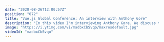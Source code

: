 ```yaml
---
date: "2020-08-26T12:00:57Z"
position: "072"
title: "Vue.js Global Conference: An interview with Anthony Gore"
description: "In this video I'm interviewing Anthony Gore. We discuss talk about Vue 3 for Vue 2 developers. Furthermore we dive into how he started is famous newsletter and how he manages to monetize his efforts for the our Vue community.\n\nAnthony's newsletter has been my go-to for years so I'm super excited about the fact I got to interview him!\n\nThis video is made in collaboration with the Vue.js Global conference. \nMore details here: https://vuejs.amsterdam \n\nFollow Anthony here:\nhttps://twitter.com/anthonygore\nhttps://twitter.com/vuejsdevelopers\nhttps://vuejsdevelopers.com/\n\nFollow me here:\nWebsite: https://timbenniks.dev/\nTwitter: https://twitter.com/timbenniks\nGithub: https://github.com/timbenniks\n\n#interview #timbenniks #vuejsglobal"
image: "https://i.ytimg.com/vi/madbxCbSvqo/maxresdefault.jpg"
videoId: "madbxCbSvqo"
---
```


